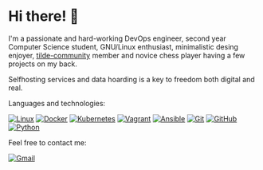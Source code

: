 # Hi there! :wave:

I'm a passionate and hard-working DevOps engineer, second year Computer Science student, GNU/Linux enthusiast, minimalistic desing enjoyer, [tilde-community](https://rawtext.club) member and novice chess player having a few projects on my back. 

Selfhosting services and data hoarding is a key to freedom both digital and real.


Languages and technologies:

[![Linux](https://img.shields.io/badge/-Linux-000?&logo=Linux)](https://github.com/Starmaster99/dotfiles)
[![Docker](https://img.shields.io/badge/-Docker-000?&logo=Docker)](https://github.com/Starmaster99/headintheclouds)
[![Kubernetes](https://img.shields.io/badge/-Kubernetes-000?&logo=Kubernetes)](https://github.com/Starmaster99/headintheclouds/tree/main/kubeadm)
[![Vagrant](https://img.shields.io/badge/-Vagrant-000?&logo=Vagrant)](https://github.com/Starmaster99/headintheclouds)
[![Ansible](https://img.shields.io/badge/-Ansible-000?&logo=Ansible)](https://github.com/Starmaster99/headintheclouds/kubeadm)
[![Git](https://img.shields.io/badge/-Git-000?&logo=Git)](https://github.com/Starmaster99)
[![GitHub](https://img.shields.io/badge/-GitHub-000?&logo=GitHub)](https://github.com/Starmaster99)
[![Python](https://img.shields.io/badge/-Python-000?&logo=Python)](https://github.com/Starmaster99/jp-telegram-bot)

Feel free to contact me:

[![Gmail](https://img.shields.io/badge/-starforce882@gmail.com-000?&logo=Gmail)](mailto:starforce882@gmail.com)
